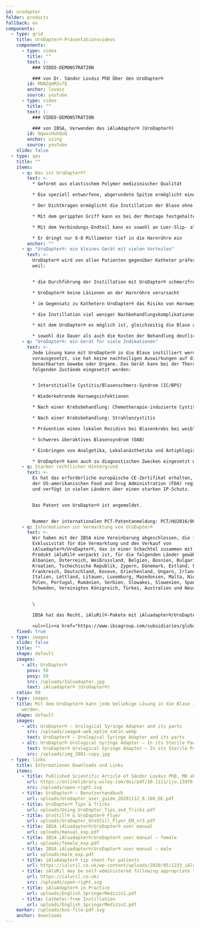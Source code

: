 ```yaml
---
id: urodapter
folder: products
fallback: en
components:
  - type: grid
    title: UroDapter®-Präsentationsvideos
    components:
      - type: video
        title: ""
        text: |-
          ### VIDEO-DEMONSTRATION

          ### von Dr. Sándor Lovász PhD Über den UroDapter®
        id: MONZqHMJv7Q
        anchor: lovasz
        source: youtube
      - type: video
        title: ""
        text: |-
          ### VIDEO-DEMONSTRATION

          ### von IBSA, Verwenden des iAluAdapter® (UroDapter®)
        id: OgwxcHuhQuQ
        anchor: using
        source: youtube
    slide: false
  - type: qas
    title: ""
    items:
      - q: Was ist UroDapter®?
        text: >-
          * Geformt aus elastischem Polymer medizinischer Qualität

          * Die speziell entworfene, abgerundete Spitze ermöglicht einen leichten Zugang zur äußeren Harnröhrenmündung

          * Der Dichtkragen ermöglicht die Instillation der Blase ohne Flüssigkeitsverlust

          * Mit dem gerippten Griff kann es bei der Montage festgehalten werden

          * Mit dem Verbindungs-Endteil kann es sowohl an Luer-Slip- als auch an Luer-Lock-Spritzen angebracht werden

          * Er dringt nur 6-8 Millimeter tief in die Harnröhre ein
        anchor: ""
      - q: "UroDapter®: ein kleines Gerät mit vielen Vorteilen"
        text: >-
          UroDapter® wird von allen Patienten gegenüber Katheter präferiert,
          weil:


          * die Durchführung der Instillation mit UroDapter® schmerzfrei ist

          * UroDapter® keine Läsionen an der Harnröhre verursacht

          * im Gegensatz zu Kathetern UroDapter® das Risiko von Harnwegsinfektionen nicht erhöht

          * die Instillation viel weniger Nachbehandlungskomplikationen verursacht

          * mit dem UroDapter® es möglich ist, gleichzeitig die Blase und die Harnröhre zu behandeln

          * sowohl die Dauer als auch die Kosten der Behandlung deutlich geringer sind.
      - q: "UroDapter®: ein Gerät für viele Indikationen"
        text: >-
          Jede Lösung kann mit UroDapter® in die Blase instilliert werden,
          vorausgesetzt, sie hat keine nachteiligen Auswirkungen auf die
          benachbarten Gewebe oder Organe. Das Gerät kann bei der Therapie der
          folgenden Zustände eingesetzt werden:


          * Interstitielle Cystitis/Blasenschmerz-Syndrom (IC/BPS)

          * Wiederkehrende Harnwegsinfektionen

          * Nach einer Krebsbehandlung: Chemotherapie-induzierte Cystitis

          * Nach einer Krebsbehandlung: Strahlenzystitis

          * Prävention eines lokalen Rezidivs bei Blasenkrebs bei weiblichen Patienten

          * Schweres überaktives Blasensyndrom (OAB)

          * Einbringen von Analgetika, Lokalanästhetika und Antiphlogistika für jede Indikation

          * UroDapter® kann auch zu diagnostischen Zwecken eingesetzt werden - z.B. retrograde Urethrographie, Fistulographie
      - q: Starker rechtlicher Hintergrund
        text: >-
          Es hat das erforderliche europäische CE-Zertifikat erhalten, ist bei
          der US-amerikanischen Food and Drug Administration (FDA) registriert
          und verfügt in vielen Ländern über einen starken IP-Schutz.


          Das Patent von UroDapter® ist angemeldet.


          Nummer der internationalen PCT-Patentanmeldung: PCT/HU2016/00000063
      - q: Informationen zur Vermarktung von UroDapter®
        text: >-
          Wir haben mit der IBSA eine Vereinbarung abgeschlossen, die ihnen die
          Exklusivität für die Vermarktung und den Verkauf von
          iAluadapter®/UroDapter®, das in einer Schachtel zusammen mit ihrem
          Produkt iAluRil® verpackt ist, für die folgenden Länder gewährt:
          Albanien, Österreich, Weißrussland, Belgien, Bosnien, Bulgarien,
          Kroatien, Tschechische Republik, Zypern, Dänemark, Estland, Finnland,
          Frankreich, Deutschland, Kosovo, Griechenland, Ungarn, Irland,
          Italien, Lettland, Litauen, Luxemburg, Mazedonien, Malta, Niederlande,
          Polen, Portugal, Rumänien, Serbien, Slowakei, Slowenien, Spanien,
          Schweden, Vereinigtes Königreich, Türkei, Australien und Neuseeland.


          \

          IBSA hat das Recht, iAluRil®-Pakete mit iAluadapter®/UroDapter® und/oder dem Adapter als eigenständiges Produkt auf nicht-exklusiver Basis in den folgenden Ländern zu liefern:  Ukraine, Russland, Bahrain, Oman, Kuwait, Katar, Saudi-Arabien, Vereinigte Arabische Emirate, Ägypten, Algerien, Jordanien, Palästina, Libanon, Irak, Libyen, Marokko, Tunesien, Israel, Iran, Südkorea, Indonesien, China, Singapur, Taiwan, Turkmenistan, Katar, Malaysia, Kolumbien, Argentinien, Barbados, Bolivien, Brasilien, Chile, Costa Rica, Dominikanische Republik, Ecuador, El Salvador, Guatemala, Honduras, Mexiko, Nicaragua, Panama, Paraguay, Peru, Venezuela, Nigeria, Kenia, Gabun und Ghana.

          <ul><li><a href="https://www.ibsagroup.com/subsidiaries/global-network.html" rel="noopener noreferrer" target="_blank">IBSA Global Network</a></li></ul>
    fixed: true
  - type: images
    slide: false
    title: ""
    shape: default
    images:
      - alt: UroDapter®
        posx: 50
        posy: 50
        src: /uploads/Ialuadapter.jpg
        text: iAluadapter® (UroDapter®)
    ratio: 90
  - type: images
    title: Mit dem UroDapter® kann jede beliebige Lösung in die Blase instilliert
      werden.
    shape: default
    images:
      - alt: UroDapter® – Urological Syringe Adapter and its parts
        src: /uploads/image4-web_optim_satin.webp
        text: UroDapter® – Urological Syringe Adapter and its parts
      - alt: UroDapter® Urological Syringe Adapter – In its Sterile Packaging
        text: UroDapter® Urological Syringe Adapter – In its Sterile Packaging
        src: /uploads/img_2001-copy.jpg
  - type: links
    title: Informationen Downloads und Links
    items:
      - title: Published Scientific Article of Sándor Lovász PhD, MD about UroDapter
        url: https://onlinelibrary.wiley.com/doi/pdf/10.1111/iju.13976
        src: /uploads/open-right.svg
      - title: UroDapter® – Benutzerhandbuch
        url: uploads/Urodapter_user_guide_20201112_8.180_DE.pdf
      - title: UroDapter® Tips & Tricks
        url: uploads/Using_UroDapter_Tips_and_Tricks.pdf
      - title: UroStill® & UroDapter® Flyer
        url: uploads/UroDapter_UroStill_Flyer_EN_vr3.pdf
      - title: IBSA iAluadapter®/UroDapter® user manual
        url: uploads/manual_exp.pdf
      - title: IBSA iAluadapter®/UroDapter® user manual – female
        url: uploads/female_exp.pdf
      - title: IBSA iAluadapter®/UroDapter® user manual – male
        url: uploads/male_exp.pdf
      - title: iAluAdapter® tip sheet for patients
        url: https://ialuril.co.uk/wp-content/uploads/2020/05/1233_iAluradapterTipSheetPatients_St03.pdf
      - title: iAluRil may be self-administered following appropriate training
        url: https://ialuril.co.uk/
        src: /uploads/open-right.svg
      - title: iAluAdapter® in Practice
        url: uploads/English_SpringerMedizin1.pdf
      - title: Catheter-free Instillation
        url: uploads/English_SpringerMedizin2.pdf
    marker: /uploads/bxs-file-pdf.svg
    anchor: downloads
---
```

